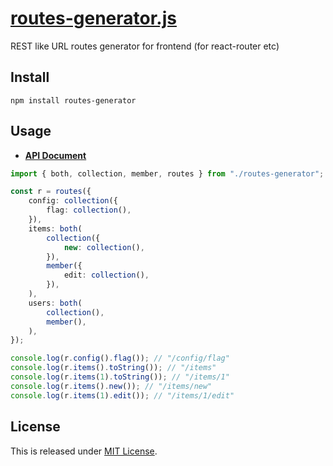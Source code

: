 # [routes-generator.js](https://github.com/Narazaka/routes-generator.js)

REST like URL routes generator for frontend (for react-router etc)

## Install

```
npm install routes-generator
```

## Usage

- **[API Document](https://narazaka.github.io/routes-generator.js/)**

```typescript
import { both, collection, member, routes } from "./routes-generator";

const r = routes({
    config: collection({
        flag: collection(),
    }),
    items: both(
        collection({
            new: collection(),
        }),
        member({
            edit: collection(),
        }),
    ),
    users: both(
        collection(),
        member(),
    ),
});

console.log(r.config().flag()); // "/config/flag"
console.log(r.items().toString()); // "/items"
console.log(r.items(1).toString()); // "/items/1"
console.log(r.items().new()); // "/items/new"
console.log(r.items(1).edit()); // "/items/1/edit"
```

## License

This is released under [MIT License](https://narazaka.net/license/MIT?2017).

